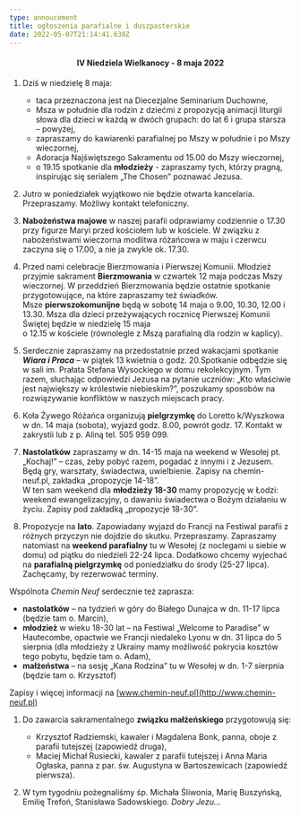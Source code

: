 ```yaml
---
type: annoucement
title: ogłoszenia parafialne i duszpasterskie
date: 2022-05-07T21:14:41.638Z
---
```

<!--StartFragment-->

<h4 style="text-align:center;">IV Niedziela Wielkanocy - 8 maja 2022</h4>

1. Dziś w niedzielę 8 maja:

   * taca przeznaczona jest na Diecezjalne Seminarium Duchowne,
   * Msza w południe dla rodzin z dziećmi z propozycją animacji liturgii słowa dla dzieci w każdą w dwóch grupach: do lat 6 i grupa starsza – powyżej,
   * zapraszamy do kawiarenki parafialnej po Mszy w południe i po Mszy wieczornej,
   * Adoracja Najświętszego Sakramentu od 15.00 do Mszy wieczornej,
   * o 19.15 spotkanie dla **młodzieży** - zapraszamy tych, którzy pragną, inspirując się serialem „The Chosen” poznawać Jezusa.
2. Jutro w poniedziałek wyjątkowo nie będzie otwarta kancelaria. Przepraszamy. Możliwy kontakt telefoniczny.
3. **Nabożeństwa majowe** w naszej parafii odprawiamy codziennie o 17.30 przy figurze Maryi przed kościołem lub w kościele. W związku z nabożeństwami wieczorna modlitwa różańcowa w maju i czerwcu zaczyna się o 17.00, a nie ja zwykle ok. 17.30.
4. Przed nami celebracje Bierzmowania i Pierwszej Komunii. Młodzież przyjmie sakrament **Bierzmowania** w czwartek 12 maja podczas Mszy wieczornej. W przeddzień Bierzmowania będzie ostatnie spotkanie przygotowujące, na które zapraszamy też świadków.\
   Msze **pierwszokomunijne** będą w sobotę 14 maja o 9.00, 10.30, 12.00 i 13.30. Msza dla dzieci przeżywających rocznicę Pierwszej Komunii Świętej będzie w niedzielę 15 maja\
   o 12.15 w kościele (równolegle z Mszą parafialną dla rodzin w kaplicy).
5. Serdecznie zapraszamy na przedostatnie przed wakacjami spotkanie ***Wiara i Praca*** – w piątek 13 kwietnia o godz. 20.Spotkanie odbędzie się w sali im. Prałata Stefana Wysockiego w domu rekolekcyjnym. Tym razem, słuchając odpowiedzi Jezusa na pytanie uczniów: „Kto właściwie jest największy w królestwie niebieskim?”, poszukamy sposobów na rozwiązywanie konfliktów w naszych miejscach pracy.
6. Koła Żywego Różańca organizują **pielgrzymkę** do Loretto k/Wyszkowa w dn. 14 maja (sobota), wyjazd godz. 8.00, powrót godz. 17. Kontakt w zakrystii lub z p. Aliną tel. 505 959 099.
7. **Nastolatków** zapraszamy w dn. 14-15 maja na weekend w Wesołej pt. „Kochaj!” – czas, żeby pobyć razem, pogadać z innymi i z Jezusem. Będą gry, warsztaty, świadectwa, uwielbienie. Zapisy na chemin-neuf.pl, zakładka „propozycje 14-18”.\
   W ten sam weekend dla **młodzieży 18-30** mamy propozycję w Łodzi: weekend ewangelizacyjny, o dawaniu świadectwa o Bożym działaniu w życiu. Zapisy pod zakładką „propozycje 18-30”.
8. Propozycje na **lato**. Zapowiadany wyjazd do Francji na Festiwal parafii z różnych przyczyn nie dojdzie do skutku. Przepraszamy. Zapraszamy natomiast na **weekend parafialny** tu w Wesołej (z noclegami u siebie w domu) od piątku do niedzieli 22-24 lipca. Dodatkowo chcemy wyjechać na **parafialną pielgrzymkę** od poniedziałku do środy (25-27 lipca). Zachęcamy, by rezerwować terminy.

Wspólnota *Chemin Neuf* serdecznie też zaprasza:

* **nastolatków** – na tydzień w góry do Białego Dunajca w dn. 11-17 lipca (będzie tam o. Marcin),
* **młodzież** w wieku 18-30 lat – na Festiwal „Welcome to Paradise” w Hautecombe, opactwie we Francji niedaleko Lyonu w dn. 31 lipca do 5 sierpnia (dla młodzieży z Ukrainy mamy możliwość pokrycia kosztów tego pobytu, będzie tam o. Adam),
* **małżeństwa** – na sesję „Kana Rodzina” tu w Wesołej w dn. 1-7 sierpnia (będzie tam o. Krzysztof)

Zapisy i więcej informacji na [www.chemin-neuf.pl](http://www.chemin-neuf.pl)

1. Do zawarcia sakramentalnego **związku małżeńskiego** przygotowują się:

   * Krzysztof Radziemski, kawaler i Magdalena Bonk, panna, oboje z parafii tutejszej (zapowiedź druga),
   * Maciej Michał Rusiecki, kawaler z parafii tutejszej i Anna Maria Ogłaska, panna z par. św. Augustyna w Bartoszewicach (zapowiedź pierwsza).
2. W tym tygodniu pożegnaliśmy śp. Michała Śliwonia, Marię Buszyńską, Emilię Trefoń, Stanisława Sadowskiego. *Dobry Jezu…*

<!--EndFragment-->